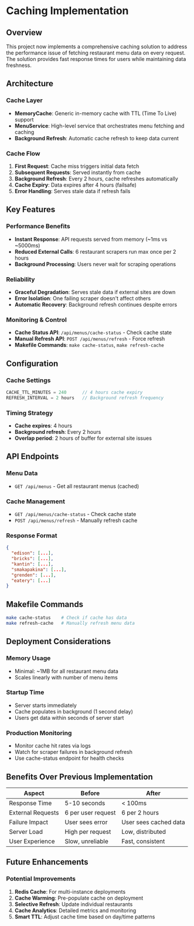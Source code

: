 # Caching Implementation

## Overview

This project now implements a comprehensive caching solution to address the performance issue of fetching restaurant menu data on every request. The solution provides fast response times for users while maintaining data freshness.

## Architecture

### Cache Layer
- **MemoryCache**: Generic in-memory cache with TTL (Time To Live) support
- **MenuService**: High-level service that orchestrates menu fetching and caching
- **Background Refresh**: Automatic cache refresh to keep data current

### Cache Flow
1. **First Request**: Cache miss triggers initial data fetch
2. **Subsequent Requests**: Served instantly from cache
3. **Background Refresh**: Every 2 hours, cache refreshes automatically 
4. **Cache Expiry**: Data expires after 4 hours (failsafe)
5. **Error Handling**: Serves stale data if refresh fails

## Key Features

### Performance Benefits
- **Instant Response**: API requests served from memory (~1ms vs ~5000ms)
- **Reduced External Calls**: 6 restaurant scrapers run max once per 2 hours
- **Background Processing**: Users never wait for scraping operations

### Reliability
- **Graceful Degradation**: Serves stale data if external sites are down
- **Error Isolation**: One failing scraper doesn't affect others
- **Automatic Recovery**: Background refresh continues despite errors

### Monitoring & Control
- **Cache Status API**: `/api/menus/cache-status` - Check cache state
- **Manual Refresh API**: `POST /api/menus/refresh` - Force refresh
- **Makefile Commands**: `make cache-status`, `make refresh-cache`

## Configuration

### Cache Settings
```typescript
CACHE_TTL_MINUTES = 240      // 4 hours cache expiry
REFRESH_INTERVAL = 2 hours   // Background refresh frequency
```

### Timing Strategy
- **Cache expires**: 4 hours
- **Background refresh**: Every 2 hours
- **Overlap period**: 2 hours of buffer for external site issues

## API Endpoints

### Menu Data
- `GET /api/menus` - Get all restaurant menus (cached)

### Cache Management
- `GET /api/menus/cache-status` - Check cache state
- `POST /api/menus/refresh` - Manually refresh cache

### Response Format
```json
{
  "edison": [...],
  "bricks": [...],
  "kantin": [...],
  "smakapakina": [...],
  "grenden": [...],
  "eatery": [...]
}
```

## Makefile Commands

```bash
make cache-status    # Check if cache has data
make refresh-cache   # Manually refresh menu data
```

## Deployment Considerations

### Memory Usage
- Minimal: ~1MB for all restaurant menu data
- Scales linearly with number of menu items

### Startup Time
- Server starts immediately
- Cache populates in background (1 second delay)
- Users get data within seconds of server start

### Production Monitoring
- Monitor cache hit rates via logs
- Watch for scraper failures in background refresh
- Use cache-status endpoint for health checks

## Benefits Over Previous Implementation

| Aspect            | Before             | After                 |
| ----------------- | ------------------ | --------------------- |
| Response Time     | 5-10 seconds       | < 100ms               |
| External Requests | 6 per user request | 6 per 2 hours         |
| Failure Impact    | User sees error    | User sees cached data |
| Server Load       | High per request   | Low, distributed      |
| User Experience   | Slow, unreliable   | Fast, consistent      |

## Future Enhancements

### Potential Improvements
1. **Redis Cache**: For multi-instance deployments
2. **Cache Warming**: Pre-populate cache on deployment
3. **Selective Refresh**: Update individual restaurants
4. **Cache Analytics**: Detailed metrics and monitoring
5. **Smart TTL**: Adjust cache time based on day/time patterns
